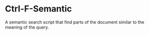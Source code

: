 # Ctrl-F-Semantic
A semantic search script that find parts of the document similar to the meaning of the query.
